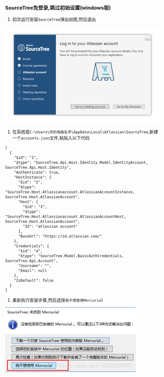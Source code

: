 ### SourceTree免登录,跳过初始设置(windows版)
1. 初次运行安装`SourceTree`弹出如图,然后退出

 ![安装](/images/windows/chapter_02/install.jpg)

1. 在系统盘`C:\Users\你的电脑名字\AppData\Local\Atlassian\SourceTree`,新建一个`accounts.json`文件,粘贴入以下代码

  ```
  [
    {
      "$id": "1",
      "$type": "SourceTree.Api.Host.Identity.Model.IdentityAccount, SourceTree.Api.Host.Identity",
      "Authenticate": true,
      "HostInstance": {
        "$id": "2",
        "$type": "SourceTree.Host.Atlassianaccount.AtlassianAccountInstance, SourceTree.Host.AtlassianAccount",
        "Host": {
          "$id": "3",
          "$type": "SourceTree.Host.Atlassianaccount.AtlassianAccountHost, SourceTree.Host.AtlassianAccount",
          "Id": "atlassian account"
        },
        "BaseUrl": "https://id.atlassian.com/"
      },
      "Credentials": {
        "$id": "4",
        "$type": "SourceTree.Model.BasicAuthCredentials, SourceTree.Api.Account",
        "Username": "",
        "Email": null
      },
      "IsDefault": false
    }
  ]
  ```

1. 重新执行安装步骤,然后选择`我不想使用Mercurial`

![不使用Mercurial](/images/windows/chapter_02/choose.jpg)

